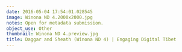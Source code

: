 ```yaml
---
date: 2016-05-04 17:54:01.028545
image: Winona ND 4.2000x2000.jpg
notes: Open for metadata submission.
object_use: Other
thumbnail: Winona ND 4.preview.jpg
title: Daggar and Sheath (Winona ND 4) | Engaging Digital Tibet
---
```


